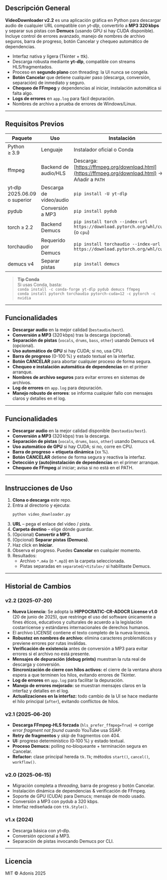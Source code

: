 ## Descripción General

**VideoDownloader v2.2** es una aplicación gráfica en Python para descargar audio de cualquier URL compatible con *yt-dlp*, convertirlo a **MP3 320 kbps** y separar sus pistas con **Demucs** (usando GPU si hay CUDA disponible). Incluye control de errores avanzado, manejo de nombres de archivo seguros, barra de progreso, botón Cancelar y chequeo automático de dependencias.

- Interfaz nativa y ligera (Tkinter + ttk).
- Descarga robusta mediante **yt-dlp**, compatible con streams HLS/fragmentados.
- Proceso en **segundo plano** con threading: la UI nunca se congela.
- **Botón Cancelar** que detiene cualquier paso (descarga, conversión, separación) de inmediato y seguro.
- **Chequeo de FFmpeg** y dependencias al iniciar, instalación automática si falta algo.
- **Logs de errores** en `app.log` para fácil depuración.
- Nombres de archivo a prueba de errores de Windows/Linux.

---

## Requisitos Previos

| Paquete                      | Uso                     | Instalación                                                                                      |
| ---------------------------- | ----------------------- | ------------------------------------------------------------------------------------------------ |
| Python ≥ 3.9                 | Lenguaje                | Instalador oficial o Conda                                                                       |
| ffmpeg                       | Backend de audio/HLS    | Descarga: [https://ffmpeg.org/download.html](https://ffmpeg.org/download.html) → Añadir a `PATH` |
| yt‑dlp 2025.06.09 o superior | Descarga de vídeo/audio | `pip install -U yt-dlp`                                                                          |
| pydub                        | Conversión a MP3        | `pip install pydub`                                                                              |
| torch ≥ 2.2                  | Backend Demucs          | `pip install torch --index-url https://download.pytorch.org/whl/cu118` (o `cpu`)                 |
| torchaudio                   | Requerido por Demucs    | `pip install torchaudio --index-url https://download.pytorch.org/whl/cu118`                      |
| demucs v4                    | Separar pistas          | `pip install demucs`                                                                             |

> **Tip Conda**  
> Si usas Conda, basta:  
> `conda install -c conda-forge yt-dlp pydub demucs ffmpeg`  
> `conda install pytorch torchaudio pytorch-cuda=12 -c pytorch -c nvidia`

---

## Funcionalidades

- **Descargar audio** en la mejor calidad (`bestaudio/best`).
- **Conversión a MP3** (320 kbps) tras la descarga (opcional).
- **Separación de pistas** (`vocals`, `drums`, `bass`, `other`) usando Demucs v4 (opcional).
- **Uso automático de GPU** si hay CUDA; si no, usa CPU.
- **Barra de progreso** (0-100 %) y estado textual en la interfaz.
- **Botón CANCELAR** para abortar cualquier proceso de forma segura.
- **Chequeo e instalación automática de dependencias** en el primer arranque.
- **Nombres de archivo seguros** para evitar errores en sistemas de archivos.
- **Log de errores** en `app.log` para depuración.
- **Manejo robusto de errores**: se informa cualquier fallo con mensajes claros y detalles en el log.

---

## Funcionalidades

- **Descargar audio** en la mejor calidad disponible (`bestaudio/best`).
- **Conversión a MP3** (320 kbps) tras la descarga.
- **Separación de pistas** (`vocals`, `drums`, `bass`, `other`) usando Demucs v4.
- **Uso automático de GPU** si hay CUDA; si no, corre en CPU.
- **Barra de progreso + etiqueta dinámica** (xx %).
- **Botón CANCELAR** detiene de forma segura y reactiva la interfaz.
- **Detección y (auto)instalación de dependencias** en el primer arranque.
- **Chequeo de FFmpeg** al iniciar; avisa si no está en el PATH.

---

## Instrucciones de Uso

1. **Clona o descarga** este repo.
2. Entra al directorio y ejecuta:
   ```bash
   python video_downloader.py
   ```
3. **URL** – pega el enlace del vídeo / pista.
4. **Carpeta destino** – elige dónde guardar.
5. (Opcional) **Convertir a MP3**.
6. (Opcional) **Separar pistas (Demucs)**.
7. Haz click en **Iniciar**.
8. Observa el progreso. Puedes **Cancelar** en cualquier momento.
9. Resultados:
   - Archivo `*.m4a` (o `*.mp3`) en la carpeta seleccionada.
   - Pistas separadas en `separated/<titulo>/` si habilitaste Demucs.

---

## Historial de Cambios
### v2.2 (2025‑07‑20)
- **Nueva Licencia:** Se adopta la **HIPPOCRATIC-CR-ADOCR License v1.0** (20 de junio de 2025), que restringe el uso del software únicamente a fines éticos, educativos y culturales de acuerdo a la legislación costarricense y estándares internacionales de derechos humanos.  
- El archivo LICENSE contiene el texto completo de la nueva licencia.
- **Robustez en nombres de archivo:** elimina caracteres problemáticos y previene errores por rutas inválidas.
- **Verificación de existencia** antes de conversión a MP3 para evitar errores si el archivo no está presente.
- **Mensajes de depuración (debug prints)** muestran la ruta real de descarga y conversión.
- **Sincronización de cierre con hilos activos:** el cierre de la ventana ahora espera a que terminen los hilos, evitando errores de Tkinter.
- **Log de errores** en `app.log` para facilitar la depuración.
- **Manejo de errores mejorado:** se muestran mensajes claros en la interfaz y detalles en el log.
- **Actualizaciones en la interfaz:** todo cambio de la UI se hace mediante el hilo principal (`after`), evitando conflictos de hilos.

### v2.1 (2025‑06‑20)

- **Descarga FFmpeg‑HLS forzada** (`hls_prefer_ffmpeg=True`) → corrige error *fragment not found* cuando YouTube usa SSAP.
- **Retry de fragmentos** y *skip* de fragmentos con 404.
- **UI:** progreso determinístico (0‑100 %) y estado textual.
- **Proceso Demucs:** polling no‑bloqueante + terminación segura en Cancelar.
- **Refactor:** clase principal hereda `tk.Tk`; métodos `start()`, `cancel()`, `workflow()`.

### v2.0 (2025‑06‑15)

- Migración completa a *threading*, barra de progreso y botón Cancelar.
- Instalación dinámica de dependencias & verificación de FFmpeg.
- Soporte de GPU (CUDA) para Demucs; mensaje de modo usado.
- Conversión a MP3 con pydub a 320 kbps.
- Interfaz rediseñada con `ttk.Style()`.

### v1.x (2024)

- Descarga básica con yt‑dlp.
- Conversión opcional a MP3.
- Separación de pistas invocando Demucs por CLI.

---

## Licencia

MIT © Adonis 2025


